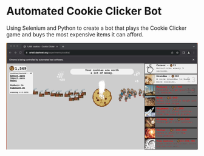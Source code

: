 # Automated Cookie Clicker Bot
Using Selenium and Python to create a bot that plays the Cookie Clicker game and buys the most expensive items it can afford.

![Demo](cookie_clicker_bot.gif)